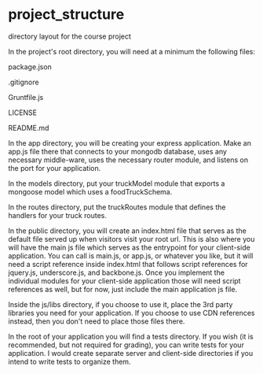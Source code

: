 # project_structure
directory layout for the course project

In the project's root directory, you will need at a minimum the following files:

package.json

.gitignore

Gruntfile.js

LICENSE

README.md


In the app directory, you will be creating your express application. Make an app.js file there that connects to your mongodb database, uses any necessary middle-ware, uses the necessary router module, and listens on the port for your application. 

In the models directory, put your truckModel module that exports a mongoose model which uses a foodTruckSchema. 

In the routes directory, put the truckRoutes module that defines the handlers for your truck routes.

In the public directory, you will create an index.html file that serves as the default file served up when visitors visit your root url. This is also where you will have the main js file which serves as the entrypoint for your client-side application. You can call is main.js, or app.js, or whatever you like, but it will need a script reference inside index.html that follows script references for jquery.js, underscore.js, and backbone.js. Once you implement the individual modules for your client-side application those will need script references as well, but for now, just include the main application js file.

Inside the js/libs directory, if you choose to use it, place the 3rd party libraries you need for your application. If you choose to use CDN references instead, then you don't need to place those files there.

In the root of your application you will find a tests directory. If you wish (it is recommended, but not required for grading), you can write tests for your application. I would create separate server and client-side directories if you intend to write tests to organize them. 